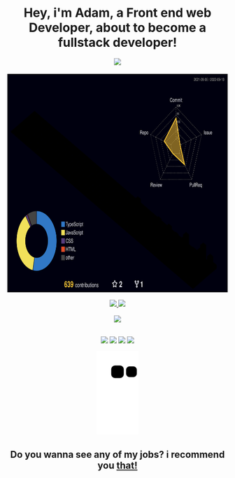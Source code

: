 <h1 align="center">Hey, i'm Adam, a Front end web Developer, about to become a fullstack developer!</h1>
<div align="center"><img src="https://github-profile-trophy.vercel.app/?username=adamsnows&row=1&column=6&theme=nord&margin-w=15&margin-h=15"/></div>
<br/>
<div align="center"><img align="center" height="500em" src="./profile-3d-contrib/profile-night-rainbow.svg" /></div>
<br/>
<div align="center">
  <a href="https://github.com/adamsnows">
    
  <img height="150em" src="https://github-readme-stats.vercel.app/api?username=adamsnows&show_icons=true&theme=dark&include_all_commits=true&count_private=true"/>
  <img height="150em" src="https://github-readme-stats.vercel.app/api/top-langs/?username=adamsnows&layout=compact&langs_count=7&theme=dark"/>
</div>
<div style="display: inline_block" align="center"><br>
<img src="https://skillicons.dev/icons?i=linux,git,vscode,javascript,typescript,css,html,react,next,redux,tailwind,sass,nodejs" />


  
  
  
  
  
  ##
 
<div align="center"> 
   <a href="https://instagram.com/adam.snows" target="_blank"><img src="https://img.shields.io/badge/-Instagram-%23E4405F?style=for-the-badge&logo=instagram&logoColor=white" target="_blank"></a>
 	<a href="https://www.twitch.tv/luwnylol" target="_blank"><img src="https://img.shields.io/badge/Twitch-9146FF?style=for-the-badge&logo=twitch&logoColor=white" target="_blank"></a>
  <a href = "mailto:adaamangelow@gmail.com"><img src="https://img.shields.io/badge/-Gmail-%23333?style=for-the-badge&logo=gmail&logoColor=white" target="_blank"></a>
  <a href="https://www.linkedin.com/in/adam-neves/" target="_blank"><img src="https://img.shields.io/badge/-LinkedIn-%230077B5?style=for-the-badge&logo=linkedin&logoColor=white" target="_blank"></a> 
 
  ![Snake animation](https://github.com/adamsnows/adamsnows/blob/output/github-contribution-grid-snake.svg)
  <h2>Do you wanna see any of my jobs? i recommend you <a href="https://www.nexusgamestand.com/" target="_blank"> that!</a></h2>
 
</div>
